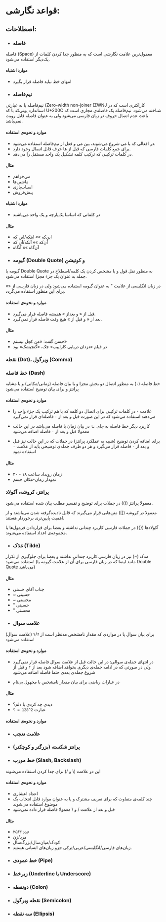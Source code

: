 # قواعد نگارشی:

## اصطلاحات:

* ### فاصله

فاصله (Space) معمول‌ترین علامت نگارشی است که به منظور جدا کردن کلمات از یک‌دیگر استفاده می‌شود.

#### موارد اشتباه

- انتهای خط نباید فاصله قرار بگیرد

* ### نیم‌فاصله

نیم‌فاصله یا به عبارتی (Zero-width non-joiner (ZWNJ کاراکتری است که در استاندارد یونی‌کد با کد U+200C شناخته می‌شود. نیم‌فاصله یک فاصله‌ی مجازی است که باعث عدم اتصال حروف در زبان فارسی می‌شود ولی به عنوان فاصله قابل رویت نمی‌باشد.

#### موارد و نحوه‌ی استفاده

- در افعالی که با می شروع می‌شوند، بین می و فعل از نیم‌فاصله استفاده می‌شود.
- برای جمع کلمات فارسی که قبل از ها حرف قابل اتصال وجود دارد.
- در کلمات ترکیبی که ترکیب کلمه تشکیل یک واحد مستقل را می‌دهد.

#### مثال

- می‌خواهم
- ماشین‌ها
- اسباب‌بازی
- پیش‌فروش

#### موارد اشتباه

- در کلماتی که اساسا یک‌پارچه و یک واحد می‌باشند

#### مثال

- این‌که »» اینکه/این که
- آن‌که »» آنکه/آن که
- آن‌گاه »» آنگاه

* ### گیومه (Double Quote) و کوتیشن

گیومه یا Double Quote به منظور نقل قول و یا مشخص کردن یک کلمه/اصطلاح در جمله به عنوان یک جزء مجزا استفاده می‌شود.

در زبان انگلیسی از علامت " به عنوان گیومه استفاده می‌شود ولی در زبان فارسی از «» برای این منظور استفاده می‌گردد.

#### موارد و نحوه‌ی استفاده

- قبل از « و بعداز » همیشه فاصله قرار می‌گیرد.
- بعد از « و قبل از » هیچ وقت فاصله قرار نمی‌گیرد.

#### مثال

- حسن گفت: «من کچل نیستم»
- در فیلم «دزدان دریایی کاراییب» جک، «گنجیشک» بود

### نقطه (Dot)، ویرگول (Comma)

### خط فاصله (Dash)

خط فاصله (`-`) به منظور اتصال دو بخش مجزا و یا بیان فاصله (زمانی/مکانی) و یا مشابه پرانتز و برای بیان توضیح استفاده می‌شود

#### موارد و نحوه‌ی استفاده
- علامت `-` در کلمات ترکیبی برای اتصال دو کلمه که با هم ترکیب یک جزء واحد را می‌دهند استفاده می‌شود
که در این صورت قبل و بعد از `-` فاصله‌ای قرار نمی‌گیرد

- کاربرد دیگر خط فاصله به جای `تا` در بیان زمان یا فاصله می‌باشد
در این حالت معمولا قبل و بعد از `-` فاصله اضافه می‌شود

- برای اضافه کردن توضیح (شبیه به عملکرد پرانتز) در جملات که در این حالت نیز قبل و بعد از `-` فاصله قرار می‌گیرد و هر دو طرف جمله‌ی توضیحی باید از علامت `-` استفاده نمود

#### مثال

- زمان رویداد ساعت ۱۸ - ۲۰
- نمودار زمان-مکان جسم

### پرانتز، کروشه، آکولاد

معمولا پرانتز (()) در جملات برای توضیح و تفسیر مطلب بیان شده استفاده می‌شود.

معمولا در کروشه ([]) متن‌هایی قرار می‌گیرند که قابل نادیده‌گرفته شدن می‌باشند و از اهمیت پایین‌تری برخوردار هستند.

آکولادها ({}) در جملات فارسی کاربرد چندانی نداشته و بعضا برای قراردادن فرمول‌ها یا مجموعه‌ی اعداد استفاده می‌شوند.

* ### مَدَک (Tilde)

مدک (~) نیز در زبان فارسی کاربرد چندانی نداشته و بعضا برای جلوگیری از تکرار استفاده می‌شود (مانند ایضا که در زبان فارسی برای آن از علامت گیومه یا Double Quote می‌باشد)

#### مثال

- جناب آقای حسنی
- ~		حسینی
- ~		محسنی
- "		حسینی
- "		محسنی

* ### علامت سوال

برای بیان سوال یا در مواردی که مقدار نامشخص مدنظر است از `?`/`؟` (علامت سوال) استفاده می‌شود

#### موارد و نحوه‌ی استفاده

- در انتهای جمله‌ی سوالی:
در این حالت قبل از علامت سوال فاصله قرار نمی‌گیرد
ولی در صورتی که در ادامه جمله‌ی دیگری بخواهد اضافه شود بعد از `؟` و قبل از شروع جمله‌ی بعدی حتما فاصله اضافه می‌شود

- در عبارات ریاضی برای بیان مقدار نامشخص یا مجهول بی‌نام

#### مثال

- دیدی چه کردی با دلم؟
- عبارت `2^128 = ؟`


#### موارد و نحوه‌ی استفاده

* ### علامت تعجب

* ### پرانتز شکسته (بزرگتر و کوچکتر)

* ### خط مورب (Slash, Backslash)

این دو علامت (\ و /) برای جدا کردن استفاده می‌شوند

#### موارد و نحوه‌ی استفاده

- اعداد اعشاری
- چند کلمه‌ی متفاوت که برای تعریف مشترک و یا به عنوان موارد قابل انتخاب یک موضوع استفاده می‌شوند
- قبل و بعد از علامت / و \ معمولا فاصله قرار داده نمی‌شود
	
#### مثال

- عدد ۲۵/۳
- مرد/زن
- کودک/میان‌سال/بزرگ‌سال
- زبان‌های فارسی/انگلیسی/عربی/ترکی جزو زبان‌های انسانی هستند.

* ### خط عمودی (Pipe)

* ### زیرخط (Underline یا Underscore)

* ### دونقطه (Colon)

* ### نقطه ویرگول (Semicolon)

* ### سه نقطه (Ellipsis)

